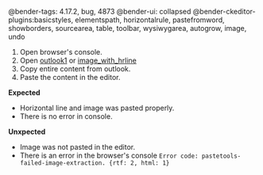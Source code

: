 @bender-tags: 4.17.2, bug, 4873
@bender-ui: collapsed
@bender-ckeditor-plugins:basicstyles, elementspath, horizontalrule, pastefromword, showborders, sourcearea, table, toolbar, wysiwygarea, autogrow, image, undo

1. Open browser's console.
2. Open [outlook1](_assets/outlook1.msg)
or [image_with_hrline](_assets/image_with_hrline.docx)
3. Copy entire content from outlook.
4. Paste the content in the editor.

**Expected**

* Horizontal line and image was pasted properly.
* There is no error in console.

**Unxpected**

* Image was not pasted in the editor.
* There is an error in the browser's console `Error code: pastetools-failed-image-extraction. {rtf: 2, html: 1}`

